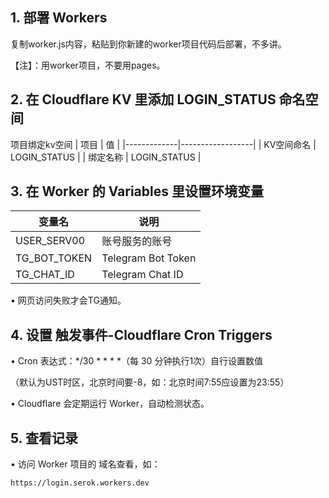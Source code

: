 ## 1.	部署 Workers
   复制worker.js内容，粘贴到你新建的worker项目代码后部署，不多讲。

   【注】：用worker项目，不要用pages。

## 2.   在 Cloudflare KV 里添加 LOGIN_STATUS 命名空间
   项目绑定kv空间
| 项目          | 值                  |
|-------------|------------------|
| KV空间命名 | LOGIN_STATUS    |
| 绑定名称   | LOGIN_STATUS |

## 3.	在 Worker 的 Variables 里设置环境变量

| 变量名          | 说明                 |
|---------------|--------------------|
| USER_SERV00   | 账号服务的账号               |
| TG_BOT_TOKEN  | Telegram Bot Token  |
| TG_CHAT_ID    | Telegram Chat ID    |

   •	    网页访问失败才会TG通知。

## 4.	设置 触发事件-Cloudflare Cron Triggers
   •	Cron 表达式：*/30 * * * *（每 30 分钟执行1次）自行设置数值
     
   （默认为UST时区，北京时间要-8，如：北京时间7:55应设置为23:55）

   •	Cloudflare 会定期运行 Worker，自动检测状态。

## 5.	查看记录
   •	    访问 Worker 项目的 域名查看，如：
    
    https://login.serok.workers.dev